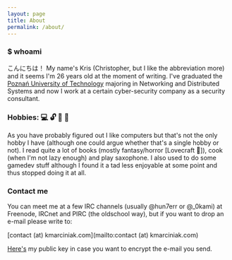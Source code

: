 ```yaml
---
layout: page
title: About
permalink: /about/
---
```


### $ whoami

こんにちは！ My name's Kris (Christopher, but I like the abbreviation more) and it seems I'm 26 years old at the moment of writing. I've graduated the [Poznań University of Technology](https://www.put.poznan.pl/en) majoring in Networking and Distributed Systems and now I work at a certain cyber-security company as a security consultant.

### Hobbies: :computer: :unlock: :book: :saxophone:

As you have probably figured out I like computers but that's not the only hobby I have (although one could argue whether that's a single hobby or not). I read quite a lot of books (mostly fantasy/horror [Lovecraft :green_heart:]), cook (when I'm not lazy enough) and play saxophone. I also used to do some gamedev stuff although I found it a tad less enjoyable at some point and thus stopped doing it at all.

### Contact me

You can meet me at a few IRC channels (usually @hun7err or @_0kami) at Freenode, IRCnet and PIRC (the oldschool way), but if you want to drop an e-mail please write to:

[contact (at) kmarciniak.com](mailto:contact (at) kmarciniak.com)

[Here's](/contact_kmarciniak_pubkey.asc) my public key in case you want to encrypt the e-mail you send.
